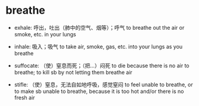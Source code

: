 # breathe

- exhale: 呼出，吐出（肺中的空气、烟等）；呼气 to breathe out the air or smoke, etc. in your lungs
- inhale: 吸入；吸气 to take air, smoke, gas, etc. into your lungs as you breathe
- suffocate: （使）窒息而死；（把…）闷死 to die because there is no air to breathe; to kill sb by not letting them breathe air

- stifle: （使）窒息，无法自如地呼吸，感觉窒闷 to feel unable to breathe, or to make sb unable to breathe, because it is too hot and/or there is no fresh air
